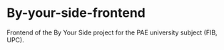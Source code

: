 # By-your-side-frontend
Frontend of the By Your Side project for the PAE university subject (FIB, UPC).

